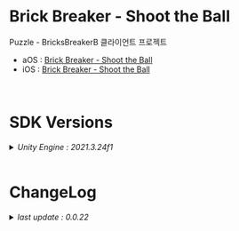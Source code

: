 # Brick Breaker - Shoot the Ball

Puzzle - BricksBreakerB 클라이언트 프로젝트

+ aOS : [Brick Breaker - Shoot the Ball](https://play.google.com/store/apps/details?id=com.ninetap.brickbreaker&hl=en&gl=US)
+ iOS : [Brick Breaker - Shoot the Ball](https://apps.apple.com/app/id1610049465)

<br>

# SDK Versions
<details>
<summary markdown="span"><em>Unity Engine : 2021.3.24f1</em></summary>
<br>

---
+ UnityPackage Version
   - External Dependency Manager : 1.2.176
   - //AppsFlyer : 6.8.5
   - //Facebook : 14.1.0
   - //Firebase : 10.1.1
   - //Flurry : 6.0.0
   - //IronSource : 7.2.5.1
   - In App Purchasing : 4.8.0

</details>

<br>

# ChangeLog

<details>
<summary markdown="span"><em>last update : 0.0.22</em></summary>
<br>

---
+ 0.0.15
   - Prototype 배포

---
+ 0.0.1
   - Kick Off

</details>